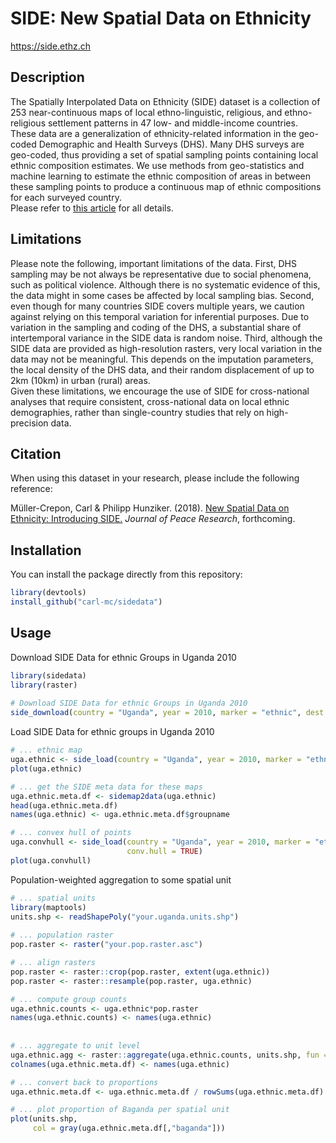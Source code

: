 # SIDE: New Spatial Data on Ethnicity

https://side.ethz.ch

Description
------------
The Spatially Interpolated Data on Ethnicity (SIDE) dataset is a collection of 253 near-continuous maps of local ethno-linguistic, religious, and ethno-religious settlement patterns in 47 low- and middle-income countries. These data are a generalization of ethnicity-related information in the geo-coded Demographic and Health Surveys (DHS). Many DHS surveys are geo-coded, thus providing a set of spatial sampling points containing local ethnic composition estimates. We use methods from geo-statistics and machine learning to estimate the ethnic composition of areas in between these sampling points to produce a continuous map of ethnic compositions for each surveyed country. 
  <br>
 Please refer to <a href="https://icr.ethz.ch/publications/spatial-data-on-ethnicity/" target="_blank">this article</a> for all details.
  
Limitations
------------
 Please note the following, important limitations of the data. First, DHS sampling may be not always be representative due to social phenomena, such as political violence. Although there is no systematic evidence of this, the data might in some cases be affected by local sampling bias.
Second, even though for many countries SIDE covers multiple years, we caution against relying on this temporal variation for inferential purposes. Due to variation in the sampling and coding of the DHS, a substantial share of intertemporal variance in the SIDE data is random noise.
Third, although the SIDE data are provided as high-resolution rasters, very local variation in the data may not be meaningful. This depends on the imputation parameters, the local density of the DHS data, and their random displacement of up to 2km (10km) in urban (rural) areas.
  <br>
 Given these limitations, we encourage the use of SIDE for cross-national analyses that require consistent, cross-national data on local ethnic demographies, rather than single-country studies that rely on high-precision data.
  
Citation
------------
When using this dataset in your research, please include the following reference:

Müller-Crepon, Carl & Philipp Hunziker. (2018). <a href="https://icr.ethz.ch/publications/spatial-data-on-ethnicity/" target="_blank">New Spatial Data on Ethnicity: Introducing SIDE.</a> <i>Journal of Peace Research</i>, forthcoming.

Installation
------------

You can install the package directly from this repository:

``` r
library(devtools)
install_github("carl-mc/sidedata")
```

Usage
------------

Download SIDE Data for ethnic Groups in Uganda 2010
``` r
library(sidedata)
library(raster)
  
# Download SIDE Data for ethnic Groups in Uganda 2010
side_download(country = "Uganda", year = 2010, marker = "ethnic", dest.dir = getwd())
```

Load SIDE Data for ethnic groups in Uganda 2010
``` r
# ... ethnic map
uga.ethnic <- side_load(country = "Uganda", year = 2010, marker = "ethnic", source.dir = getwd())
plot(uga.ethnic)

# ... get the SIDE meta data for these maps
uga.ethnic.meta.df <- sidemap2data(uga.ethnic)
head(uga.ethnic.meta.df)
names(uga.ethnic) <- uga.ethnic.meta.df$groupname

# ... convex hull of points
uga.convhull <- side_load(country = "Uganda", year = 2010, marker = "ethnic", source.dir = getwd(),
                          conv.hull = TRUE)
plot(uga.convhull)
```

Population-weighted aggregation to some spatial unit
```r
# ... spatial units
library(maptools)
units.shp <- readShapePoly("your.uganda.units.shp")
  
# ... population raster
pop.raster <- raster("your.pop.raster.asc")

# ... align rasters
pop.raster <- raster::crop(pop.raster, extent(uga.ethnic))
pop.raster <- raster::resample(pop.raster, uga.ethnic)

# ... compute group counts
uga.ethnic.counts <- uga.ethnic*pop.raster
names(uga.ethnic.counts) <- names(uga.ethnic)
  
  
# ... aggregate to unit level
uga.ethnic.agg <- raster::aggregate(uga.ethnic.counts, units.shp, fun = sum)
colnames(uga.ethnic.meta.df) <- names(uga.ethnic)

# ... convert back to proportions
uga.ethnic.meta.df <- uga.ethnic.meta.df / rowSums(uga.ethnic.meta.df)

# ... plot proportion of Baganda per spatial unit
plot(units.shp, 
     col = gray(uga.ethnic.meta.df[,"baganda"]))
```
